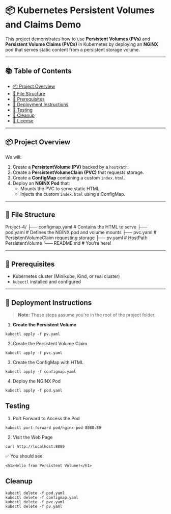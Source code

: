 # 📦 Kubernetes Persistent Volumes and Claims Demo

This project demonstrates how to use **Persistent Volumes (PVs)** and **Persistent Volume Claims (PVCs)** in Kubernetes by deploying an **NGINX** pod that serves static content from a persistent storage volume.

---

## 📚 Table of Contents

- [📦 Project Overview](#-project-overview)
- [📁 File Structure](#-file-structure)
- [🔧 Prerequisites](#-prerequisites)
- [🚀 Deployment Instructions](#-deployment-instructions)
- [🧪 Testing](#-testing)
- [🧹 Cleanup](#-cleanup)
- [📝 License](#-license)

---

## 📦 Project Overview

We will:

1. Create a **PersistentVolume (PV)** backed by a `hostPath`.
2. Create a **PersistentVolumeClaim (PVC)** that requests storage.
3. Create a **ConfigMap** containing a custom `index.html`.
4. Deploy an **NGINX Pod** that:
   - Mounts the PVC to serve static HTML.
   - Injects the custom `index.html` using a ConfigMap.

---

## 📁 File Structure

Project-4/
├── configmap.yaml # Contains the HTML to serve
├── pod.yaml # Defines the NGINX pod and volume mounts
├── pvc.yaml # PersistentVolumeClaim requesting storage
├── pv.yaml # HostPath PersistentVolume
└── README.md # You're here!


---

## 🔧 Prerequisites

- Kubernetes cluster (Minikube, Kind, or real cluster)
- `kubectl` installed and configured

---

## 🚀 Deployment Instructions

> **Note:** These steps assume you're in the root of the project folder.

1. **Create the Persistent Volume**

```
kubectl apply -f pv.yaml
```

2. Create the Persistent Volume Claim
```
kubectl apply -f pvc.yaml

```
3. Create the ConfigMap with HTML

```
kubectl apply -f configmap.yaml
```

4. Deploy the NGINX Pod

```
kubectl apply -f pod.yaml

```

## Testing

1. Port Forward to Access the Pod

```
kubectl port-forward pod/nginx-pod 8080:80

```

2. Visit the Web Page

```
curl http://localhost:8080
```
✅ You should see:

```
<h1>Hello from Persistent Volume!</h1>

```
## Cleanup

```
kubectl delete -f pod.yaml
kubectl delete -f configmap.yaml
kubectl delete -f pvc.yaml
kubectl delete -f pv.yaml
```

